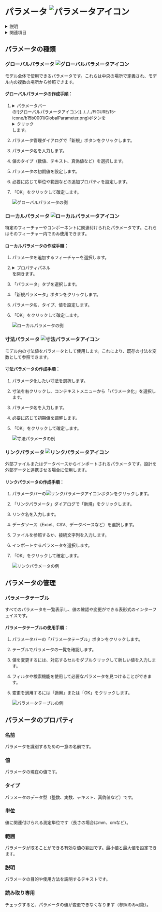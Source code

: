 # パラメータ ![パラメータアイコン](../../../FIGURE/15-icone/b15b0001/Parameters.png)

<details>
<summary>説明</summary>

パラメータは、モデルの寸法や特性を制御する数値です。これらを使用することで、設計の意図を明確に表現し、後で変更が容易な柔軟なモデルを作成できます。

パラメータを使用すると、モデルのサイズや形状を数値を変更するだけで簡単に調整できるため、設計の反復や製品バリエーションの作成が効率的になります。
</details>

<details>
<summary>関連項目</summary>

* [コントロール- キー - 指示](../_HTM_PARTI/H1-barreS-C.md#コントロール-キー-指示)
* [ビューの管理](../../../_USO-bSuiteComuni/Gestione-viste.md)
* [オブジェクトの表示方法](../../../_USO-bSuiteComuni/visualiz-oggetti.md)

**パラメトリック設計の概念：**
* [変数](./02-07-02_variables.md)
* [拘束条件](./02-07-03_constraints.md)
* [方程式](./02-07-04_equations.md)
</details>

## パラメータの種類

### グローバルパラメータ ![グローバルパラメータアイコン](../../../FIGURE/15-icone/b15b0001/GlobalParameter.png)

モデル全体で使用できるパラメータです。これらは中央の場所で定義され、モデル内の複数の場所から参照できます。

#### グローバルパラメータの作成手順：

1. <details><summary>パラメータバー</summary>パラメータ関連ツールを一覧表示するバー。</details>の![グローバルパラメータアイコン](../../../FIGURE/15-icone/b15b0001/GlobalParameter.png)ボタンを<details><summary>クリック</summary>（1）画面上のポインタの下にあるオブジェクト（アイコン、ボタンなど）の上でマウスボタンを押す（そしてすぐに離す）行為を示します。（2）（動詞）選択したコマンドの機能を有効にするため、マウスの左ボタンを押してすぐに離します。</details>します。
2. パラメータ管理ダイアログで「新規」ボタンをクリックします。
3. パラメータ名を入力します。
4. 値のタイプ（数値、テキスト、真偽値など）を選択します。
5. パラメータの初期値を設定します。
6. 必要に応じて単位や範囲などの追加プロパティを設定します。
7. 「OK」をクリックして確定します。

   ![グローバルパラメータの例](../../../FIGURE/10-videateComplete/arte4/b10b0800.gif)

### ローカルパラメータ ![ローカルパラメータアイコン](../../../FIGURE/15-icone/b15b0001/LocalParameter.png)

特定のフィーチャーやコンポーネントに関連付けられたパラメータです。これらはそのフィーチャー内でのみ使用できます。

#### ローカルパラメータの作成手順：

1. パラメータを追加するフィーチャーを選択します。
2. <details><summary>プロパティパネル</summary>選択したオブジェクトのプロパティを表示および編集するためのパネル。</details>を開きます。
3. 「パラメータ」タブを選択します。
4. 「新規パラメータ」ボタンをクリックします。
5. パラメータ名、タイプ、値を設定します。
6. 「OK」をクリックして確定します。

   ![ローカルパラメータの例](../../../FIGURE/10-videateComplete/arte4/b10b0801.gif)

### 寸法パラメータ ![寸法パラメータアイコン](../../../FIGURE/15-icone/b15b0001/DimensionParameter.png)

モデル内の寸法値をパラメータとして使用します。これにより、既存の寸法を変数として参照できます。

#### 寸法パラメータの作成手順：

1. パラメータ化したい寸法を選択します。
2. 寸法を右クリックし、コンテキストメニューから「パラメータ化」を選択します。
3. パラメータ名を入力します。
4. 必要に応じて初期値を調整します。
5. 「OK」をクリックして確定します。

   ![寸法パラメータの例](../../../FIGURE/10-videateComplete/arte4/b10b0802.gif)

### リンクパラメータ ![リンクパラメータアイコン](../../../FIGURE/15-icone/b15b0001/LinkedParameter.png)

外部ファイルまたはデータベースからインポートされるパラメータです。設計を外部データと連携させる場合に使用します。

#### リンクパラメータの作成手順：

1. パラメータバーの![リンクパラメータアイコン](../../../FIGURE/15-icone/b15b0001/LinkedParameter.png)ボタンをクリックします。
2. 「リンクパラメータ」ダイアログで「新規」をクリックします。
3. リンク名を入力します。
4. データソース（Excel、CSV、データベースなど）を選択します。
5. ファイルを参照するか、接続文字列を入力します。
6. インポートするパラメータを選択します。
7. 「OK」をクリックして確定します。

   ![リンクパラメータの例](../../../FIGURE/10-videateComplete/arte4/b10b0803.gif)

## パラメータの管理

### パラメータテーブル
すべてのパラメータを一覧表示し、値の確認や変更ができる表形式のインターフェイスです。

#### パラメータテーブルの使用手順：

1. パラメータバーの「パラメータテーブル」ボタンをクリックします。
2. テーブルでパラメータの一覧を確認します。
3. 値を変更するには、対応するセルをダブルクリックして新しい値を入力します。
4. フィルタや検索機能を使用して必要なパラメータを見つけることができます。
5. 変更を適用するには「適用」または「OK」をクリックします。

   ![パラメータテーブルの例](../../../FIGURE/10-videateComplete/arte4/b10b0804.gif)

## パラメータのプロパティ

### 名前
パラメータを識別するための一意の名前です。

### 値
パラメータの現在の値です。

### タイプ
パラメータのデータ型（整数、実数、テキスト、真偽値など）です。

### 単位
値に関連付けられる測定単位です（長さの場合はmm、cmなど）。

### 範囲
パラメータが取ることができる有効な値の範囲です。最小値と最大値を設定できます。

### 説明
パラメータの目的や使用方法を説明するテキストです。

### 読み取り専用
チェックすると、パラメータの値が変更できなくなります（参照のみ可能）。 